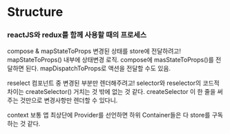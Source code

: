 # Structure
### reactJS와 redux를 함께 사용할 때의 프로세스

compose & mapStateToProps
변경된 상태를 store에 전달하려고!
mapStateToProps() 내부에 상태변경 로직. compose에 masStateToProps()를 전달하면 된다.
mapDispatchToProps로 액션을 전달할 수도 있음.

reselect
컴포넌트 중 변경된 부분만 렌더해주려고!
selector와 reselector의 코드적 차이는 createSelector() 거치는 것 밖에 없는 것 같다.
createSelector 이 한 줄을 써주는 것만으로 변경사항만 렌더할 수 있다니.

context
보통 앱 최상단에 Provider를 선언하면 하위 Container들은 다 store를 구독하는 것 같다.
